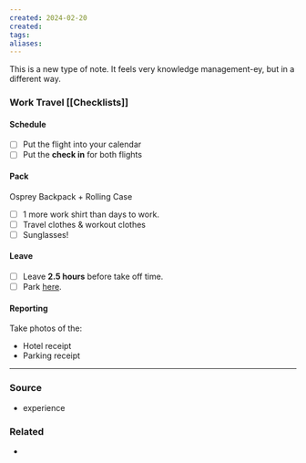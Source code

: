 ```yaml
---
created: 2024-02-20
created:
tags: 
aliases:
---
```

This is a new type of note. It feels very knowledge management-ey, but in a different way. 

### Work Travel [[Checklists]]

#### Schedule
- [ ] Put the flight into your calendar
- [ ] Put the **check in** for both flights

#### Pack
Osprey Backpack + Rolling Case
- [ ] 1 more work shirt than days to work.
- [ ] Travel clothes & workout clothes
- [ ] Sunglasses!

#### Leave
- [ ] Leave **2.5 hours** before take off time. 
- [ ] Park [here](https://maps.app.goo.gl/rVWFEpULdyJXjeUr5?g_st=ic).

#### Reporting
Take photos of the:
- Hotel receipt
- Parking receipt

---
### Source
- experience

### Related
- 